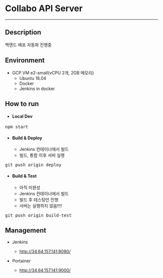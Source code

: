 # Collabo API Server

---

## Description
백엔드 배포 자동화 진행중


## Environment
- GCP VM e2-small(vCPU 2개, 2GB 메모리)
  - Ubuntu 18.04
  - Docker
  - Jenkins in docker


## How to run


- #### Local Dev
<pre>
npm start
</pre>


- #### Build & Deploy
  - Jenkins 컨테이너에서 빌드
  - 빌드, 통합 이후 서버 실행
<pre>
git push origin deploy
</pre>


- #### Build & Test
  - 아직 미완성
  - Jenkins 컨테이너에서 빌드
  - 빌드 후 테스팅만 진행
  - 서버는 실행하지 않음!!!!
<pre>
git push origin build-test
</pre>


## Management
- Jenkins
  - http://34.64.157.141:8080/

- Portainer
  - http://34.64.157.141:9000/


